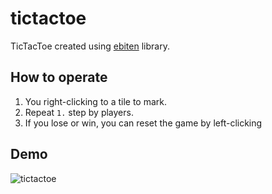 # tictactoe

TicTacToe created using [ebiten](https://github.com/hajimehoshi/ebiten) library.

## How to operate

1. You right-clicking to a tile to mark.
2. Repeat `1.` step by players.
3. If you lose or win, you can reset the game by left-clicking

## Demo

![tictactoe](https://github.com/user-attachments/assets/5c3657fe-1e74-4aa0-97fc-f9540fc0c744)
